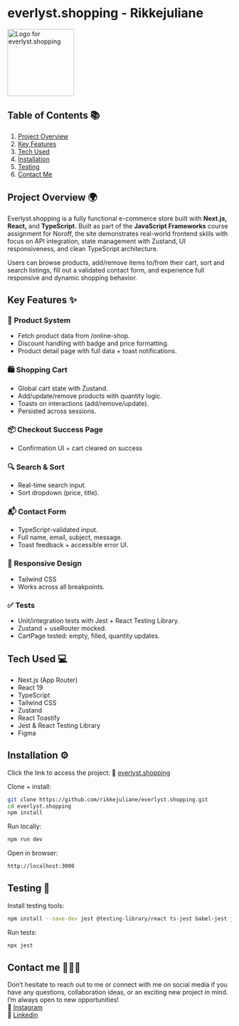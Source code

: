 # everlyst.shopping - Rikkejuliane  
<img src="https://github.com/user-attachments/assets/fde38969-5169-4ded-a8c7-e097ba549164" alt="Logo for everlyst.shopping" height="150px">


## Table of Contents 📚  
1. [Project Overview](#project-overview-)   
2. [Key Features](#key-features-)
3. [Tech Used](#tech-used-) 
4. [Installation](#installation-) 
5. [Testing](#testing-) 
6. [Contact Me](#contact-me-)

## Project Overview 🌍   
Everlyst.shopping is a fully functional e-commerce store built with **Next.js, React,** and **TypeScript.** Built as part of the **JavaScript Frameworks** course assignment for Noroff, the site demonstrates real-world frontend skills with focus on API integration, state management with Zustand, UI responsiveness, and clean TypeScript architecture.

Users can browse products, add/remove items to/from their cart, sort and search listings, fill out a validated contact form, and experience full responsive and dynamic shopping behavior.

## Key Features ✨    
### 🛒 Product System
* Fetch product data from /online-shop.
* Discount handling with badge and price formatting.
* Product detail page with full data + toast notifications.

### 🛍️ Shopping Cart
* Global cart state with Zustand.
* Add/update/remove products with quantity logic.
* Toasts on interactions (add/remove/update).
* Persisted across sessions.

### 📦 Checkout Success Page
* Confirmation UI + cart cleared on success

### 🔍 Search & Sort
* Real-time search input.
* Sort dropdown (price, title).

### 📬 Contact Form
* TypeScript-validated input.
* Full name, email, subject, message.
* Toast feedback + accessible error UI.

### 💅 Responsive Design
* Tailwind CSS
* Works across all breakpoints.

### ✅ Tests
* Unit/integration tests with Jest + React Testing Library.
* Zustand + useRouter mocked.
* CartPage tested: empty, filled, quantity updates.

## Tech Used 💻 
* Next.js (App Router)
* React 19
* TypeScript
* Tailwind CSS
* Zustand
* React Toastify
* Jest & React Testing Library
* Figma

## Installation ⚙️
Click the link to access the project: 🔗 [everlyst.shopping](https://everlystshopping.vercel.app/)

Clone + install:
```bash
git clone https://github.com/rikkejuliane/everlyst.shopping.git
cd everlyst.shopping
npm install
```

Run locally:
```bash
npm run dev
````

Open in browser:
```bash
http://localhost:3000
```

## Testing 🧪
Install testing tools:
```bash
npm install --save-dev jest @testing-library/react ts-jest babel-jest jest-environment-jsdom
```

Run tests:
```bash
npx jest
```

## Contact me 🙋🏽‍♀️  
Don’t hesitate to reach out to me or connect with me on social media if you have any questions, collaboration ideas, or an exciting new project in mind. I’m always open to new opportunities!   
🩷 [Instagram](https://www.instagram.com/rikkejuliane/)  
💙 [Linkedin](https://www.linkedin.com/in/rikkejuliane/)  
